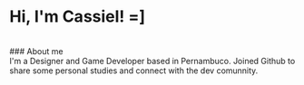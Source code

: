 # Hi, I'm Cassiel! =]
<br>
### About me
<br>
I'm a Designer and Game Developer based in Pernambuco. Joined Github to share some personal studies and connect with the dev comunnity.

